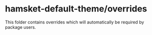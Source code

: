 # hamsket-default-theme/overrides

This folder contains overrides which will automatically be required by package users.
